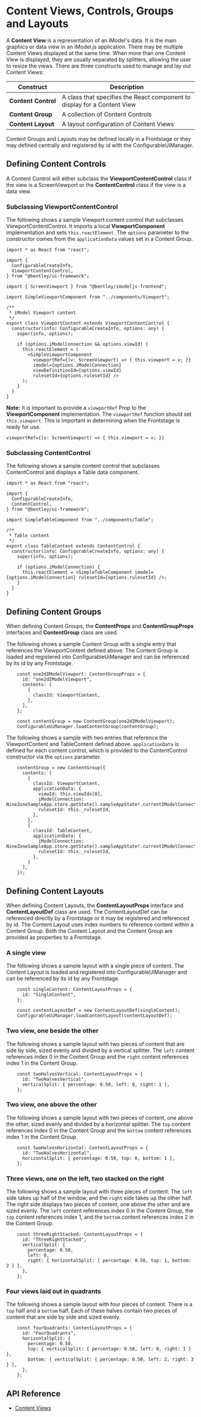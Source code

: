 # Content Views, Controls, Groups and Layouts

A **Content&nbsp;View** is a representation of an iModel's data. It is the main graphics or data view in an iModel.js application.
There may be multiple Content Views displayed at the same time.
When more than one Content View is displayed, they are usually separated by splitters, allowing the user to resize the views.
There are three constructs used to manage and lay out Content Views:

|Construct|Description
|-----|-----
|**Content&nbsp;Control** | A class that specifies the React component to display for a Content View
|**Content&nbsp;Group** | A collection of Content Controls
|**Content&nbsp;Layout** | A layout configuration of Content Views

Content Groups and Layouts may be defined locally in a Frontstage or they may defined centrally and registered by id with the ConfigurableUiManager.

## Defining Content Controls

A Content Control will either subclass the **ViewportContentControl** class if the view is a ScreenViewport or the **ContentControl** class if the view is a data view.

### Subclassing ViewportContentControl

The following shows a sample Viewport content control that subclasses ViewportContentControl. It imports a local **ViewportComponent** implementation and sets `this.reactElement`. The `options` parameter to the constructor comes from the `applicationData` values set in a Content Group.

```JS
import * as React from "react";

import {
  ConfigurableCreateInfo,
  ViewportContentControl,
} from "@bentley/ui-framework";

import { ScreenViewport } from "@bentley/imodeljs-frontend";

import SimpleViewportComponent from "../components/Viewport";

/**
 * iModel Viewport content
 */
export class ViewportContent extends ViewportContentControl {
  constructor(info: ConfigurableCreateInfo, options: any) {
    super(info, options);

    if (options.iModelConnection && options.viewId) {
      this.reactElement = (
        <SimpleViewportComponent
          viewportRef={(v: ScreenViewport) => { this.viewport = v; }}
          imodel={options.iModelConnection}
          viewDefinitionId={options.viewId}
          rulesetId={options.rulesetId} />
      );
    }
  }
}
```

**Note:** It is important to provide a `viewportRef` Prop to the **ViewportComponent** implementation. The `viewportRef` function should set `this.viewport`. This is important in determining when the Frontstage is ready for use.

```JS
viewportRef={(v: ScreenViewport) => { this.viewport = v; }}
```

### Subclassing ContentControl

The following shows a sample content control that subclasses ContentControl and displays a Table data component.

```JS
import * as React from "react";

import {
  ConfigurableCreateInfo,
  ContentControl,
} from "@bentley/ui-framework";

import SimpleTableComponent from "../components/Table";

/**
 * Table content
 */
export class TableContent extends ContentControl {
  constructor(info: ConfigurableCreateInfo, options: any) {
    super(info, options);

    if (options.iModelConnection) {
      this.reactElement = <SimpleTableComponent imodel={options.iModelConnection} rulesetId={options.rulesetId} />;
    }
  }
}
```

## Defining Content Groups

When defining Content Groups, the **ContentProps** and **ContentGroupProps** interfaces and **ContentGroup** class are used.

The following shows a sample Content Group with a single entry that references the ViewportContent defined above. The Content Group is loaded and registered into ConfigurableUiManager and can be referenced by its id by any Frontstage.

```JS
    const one2dIModelViewport: ContentGroupProps = {
      id: "one2dIModelViewport",
      contents: [
        {
          classId: ViewportContent,
        },
      ],
    };

    const contentGroup = new ContentGroup(one2dIModelViewport);
    ConfigurableUiManager.loadContentGroup(contentGroup);
```

The following shows a sample with two entries that reference the ViewportContent and TableContent defined above. `applicationData` is defined for each content control, which is provided to the ContentControl constructor via the `options` parameter.

```JS
    contentGroup = new ContentGroup({
      contents: [
        {
          classId: ViewportContent,
          applicationData: {
            viewId: this.viewIds[0],
            iModelConnection: NineZoneSampleApp.store.getState().sampleAppState!.currentIModelConnection,
            rulesetId: this._rulesetId,
          },
        },
        {
          classId: TableContent,
          applicationData: {
            iModelConnection: NineZoneSampleApp.store.getState().sampleAppState!.currentIModelConnection,
            rulesetId: this._rulesetId,
          },
        }
      ],
    });
```

## Defining Content Layouts

When defining Content Layouts, the **ContentLayoutProps** interface and **ContentLayoutDef** class are used. The ContentLayoutDef can be referenced directly by a Frontstage or it may be registered and referenced by id. The Content Layout uses index numbers to reference content within a Content Group. Both the Content Layout and the Content Group are provided as properties to a Frontstage.

### A single view

The following shows a sample layout with a single piece of content. The Content Layout is loaded and registered into ConfigurableUiManager and can be referenced by its id by any Frontstage.

```JS
    const singleContent: ContentLayoutProps = {
      id: "SingleContent",
    };

    const contentLayoutDef = new ContentLayoutDef(singleContent);
    ConfigurableUiManager.loadContentLayout(contentLayoutDef);
```

### Two view, one beside the other

The following shows a sample layout with two pieces of content that are side by side, sized evenly and divided by a vertical splitter. The `left` content references index 0 in the Content Group and the `right` content references index 1 in the Content Group.

```JS
    const twoHalvesVertical: ContentLayoutProps = {
      id: "TwoHalvesVertical",
      verticalSplit: { percentage: 0.50, left: 0, right: 1 },
    };
```

### Two view, one above the other

The following shows a sample layout with two pieces of content, one above the other, sized evenly and divided by a horizontal splitter. The `top` content references index 0 in the Content Group and the `bottom` content references index 1 in the Content Group.

```JS
    const twoHalvesHorizontal: ContentLayoutProps = {
      id: "TwoHalvesHorizontal",
      horizontalSplit: { percentage: 0.50, top: 0, bottom: 1 },
    };
```

### Three views, one on the left, two stacked on the right

The following shows a sample layout with three pieces of content. The `left` side takes up half of the window, and the `right` side takes up the other half. The right side displays two pieces of content, one above the other and are sized evenly. The `left` content references index 0 in the Content Group, the `top` content references index 1, and the `bottom` content references index 2 in the Content Group.

```JS
    const threeRightStacked: ContentLayoutProps = {
      id: "ThreeRightStacked",
      verticalSplit: {
        percentage: 0.50,
        left: 0,
        right: { horizontalSplit: { percentage: 0.50, top: 1, bottom: 2 } },
      },
    };
```

### Four views laid out in quadrants

The following shows a sample layout with four pieces of content. There is a `top` half and a `bottom` half. Each of these halves contain two pieces of content that are side by side and sized evenly.

```JS
    const fourQuadrants: ContentLayoutProps = {
      id: "FourQuadrants",
      horizontalSplit: {
        percentage: 0.50,
        top: { verticalSplit: { percentage: 0.50, left: 0, right: 1 } },
        bottom: { verticalSplit: { percentage: 0.50, left: 2, right: 3 } },
      },
    };
```

## API Reference

* [Content Views]($framework:ContentView)
